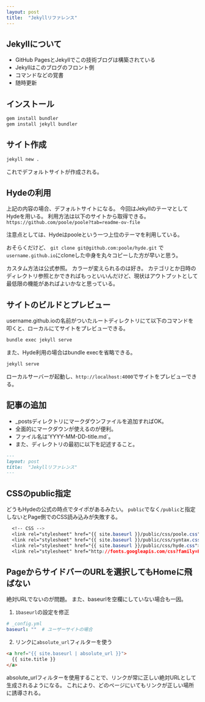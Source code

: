 ```yaml
---
layout: post
title:  "Jekyllリファレンス"
---
```


## Jekyllについて
- GitHub PagesとJekyllでこの技術ブログは構築されている
- Jekyllはこのブログのフロント側
- コマンドなどの覚書
- 随時更新

## インストール
```bash
gem install bundler
gem install jekyll bundler
```

## サイト作成
```bash
jekyll new .
```
これでデフォルトサイトが作成される。

## Hydeの利用
上記の内容の場合、デフォルトサイトになる。
今回はJekyllのテーマとしてHydeを用いる。
利用方法は以下のサイトから取得できる。
`https://github.com/poole/poole?tab=readme-ov-file`

注意点としては、Hydeはpooleという一つ上位のテーマを利用している。

おそらくだけど、
`git clone git@github.com:poole/hyde.git`
で`username.github.io`にcloneした中身を丸々コピーした方が早いと思う。

カスタム方法は公式参照。
カラーが変えられるのは好き。
カテゴリとか日時のディレクトリ参照とかできればもっといいんだけど、現状はアウトプットとして最低限の機能があればよいかなと思っている。

## サイトのビルドとプレビュー
username.github.ioの名前がついたルートディレクトリにて以下のコマンドを叩くと、ローカルにてサイトをプレビューできる。
```bash
bundle exec jekyll serve
```

また、Hyde利用の場合はbundle execを省略できる。

```bash
jekyll serve
```

ローカルサーバーが起動し、`http://localhost:4000`でサイトをプレビューできる。

## 記事の追加
- _postsディレクトリにマークダウンファイルを追加すればOK。
- 全面的にマークダウンが使えるのが便利。
- ファイル名は'YYYY-MM-DD-title.md`。
- また、ディレクトリの最初に以下を記述すること。

```markdown
---
layout: post
title:  "Jekyllリファレンス"
---
```

## CSSのpublic指定

どうもHydeの公式の時点でタイポがあるみたい。
`public`でなく`/public`と指定しないとPage側でのCSS読み込みが失敗する。

```css
  <!-- CSS -->
  <link rel="stylesheet" href="{{ site.baseurl }}/public/css/poole.css">
  <link rel="stylesheet" href="{{ site.baseurl }}/public/css/syntax.css">
  <link rel="stylesheet" href="{{ site.baseurl }}/public/css/hyde.css">
  <link rel="stylesheet" href="http://fonts.googleapis.com/css?family=PT+Sans:400,400italic,700|Abril+Fatface">
```

## PageからサイドバーのURLを選択してもHomeに飛ばない

絶対URLでないのが問題。
また、baseurlを空欄にしていない場合も一因。

1. `1baseurl`の設定を修正

```yaml
# _config.yml
baseurl: ""  # ユーザーサイトの場合
```

2. リンクに`absolute_url`フィルターを使う

```html
<a href="{{ site.baseurl | absolute_url }}">
  {{ site.title }}
</a>
```

absolute_urlフィルターを使用することで、リンクが常に正しい絶対URLとして生成されるようになる。
これにより、どのページにいてもリンクが正しい場所に誘導される。
